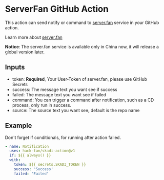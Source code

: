 # ServerFan GitHub Action
This action can send notify or command to [server.fan](https://server.fan)
service in your GitHub action.

Learn more about [server.fan](https://server.fan/docs)

**Notice**: The server.fan service is available only in China now, it will release a global version later.

## Inputs

- token: **Required**, Your User-Token of server.fan, please use GitHub Secrets
- success: The message text you want see if success
- failed: The message text you want see if failed
- command: You can trigger a command after notification, such as a CD process, only run in success.
- source: The source text you want see, default is the repo name

## Example

Don't forget if conditionals, for running after action failed.

```yaml
- name: Notification
  uses: hack-fan/skadi-action@v1
  if: ${{ always() }}
  with:
    token: ${{ secrets.SKADI_TOKEN }}
    success: 'Success'
    failed: 'Failed'
```
